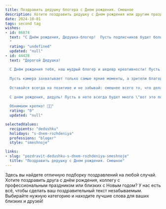 ```yaml
---
title: Поздравить дедушку блогера c Днем рождения. Смешное
description: Хотите поздравить дедушку c Днем рождения или другим праздником? Наш ИИ создаст незабываемое поздравление, а вы обязательно выделитесь среди других.  
date: 2024-10-01
tags: second tag
wishes:
- id: 86874
  text: "С Днём рождения, Дедушка-блогер!  Пусть подписчиков будет больше, чем морщин на твоём лице (шутка, конечно, морщинки — это признак прожитых лет и крутого жизненного опыта, который ты так виртуозно транслируешь в своих постах)!  Желаю тебе океан лайков, море комментариев и чтобы хейтеры превратились в твоих самых преданных фанатов!  Главное — не забывай вовремя делать бэкапы и беречь здоровье – контент, как известно, сам себя не создаст!
  "
  rating: "undefined"
  updated: "null"
- id: 44428
  text: "Дорогой Дедушка!
  
  С Днём рождения тебя, наш мудрый блогер и шедевр креативности! Пусть каждый лайк и подписка радуют тебя, как свежий завтрак с пельменями! Желаем, чтобы твои идеи сыпались, как гречка из мешка: много, быстро и всегда в цель!
  
  Пусть камера захватывает только самые яркие моменты, а зрители благодарят за каждый смешной анекдот, потому что смех – это лучший косметолог, а мы знаем, как ты любишь быть в форме!
  
  Оставайся всегда на позитиве и не забывай: смешнее всего то, что делается с любовью. Пусть каждый твой блог будет хитом, а каждый подписчик – лучшим другом!
  
  С днем рождения, дедуль! Пусть в нете всегда будет много \"вот это поворот!\" и \"мимо кассы!\", а в жизни – только \"в точку!\"
  
  Обнимаем крепко! 🎉🎈"
  rating: "0"
  updated: "null"

selectedValues:
  recipients: "dedushku"
  holidays: "s-dnem-rozhdeniya"
  professions: "bloger"
  style: "smeshnoje"

links:
- slug: "pozdravit-dedushku-s-dnem-rozhdeniya-smeshnoje"
  title: "Поздравить дедушку c Днем рождения. Смешное"
---
```


Здесь вы найдете отличную подборку поздравлений на любой случай. 
Хотите поздравить друга с днём рождения, коллегу с профессиональным праздником или близких с Новым годом? У нас есть всё, чтобы сделать ваш поздравительный текст незабываемым. Выбирайте нужную категорию и находите лучшие слова для ваших близких и друзей!
